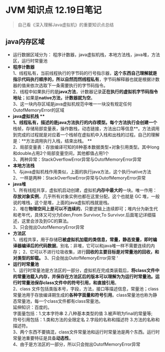 #  JVM 知识点 12.19日笔记 
> 自己看《深入理解Java虚拟机》的重要知识点总结  

## java内存区域 
- 运行数据区域分为： 程序计数器，java虚拟机栈，本地方法栈，java堆，方法区，运行时常量池  
-  **程序计数器**  
1、线程私有，当前线程执行的字节码的行号指示器，**这个东西自己理解就是指示代码执行顺序的，所以自然而然线程私有**，字节码解释器也就是根据计数器的值来依次选取下一条需要执行的字节码指令。  
2、线程中如果执行的是**java方法**，计数器记录**正在执行的虚拟机字节码指令地址**；如果是**native方法，计数器就为空**。   
3、这一块内存区域是java虚拟机规范中唯一一块没有规定任何 OutofMemoryError的区域  
- **java虚拟机栈 **  
1、线程私有，描述的是java方法执行的内存模型。每个方法执行会创建一个**栈帧，存储局部变量表，操作数栈，动态链接，方法出口等信息**。方法调用到完成的过程就是对应着一个栈帧在虚拟机中入栈和出栈的过程。自己的理解是：**方法调用执行入栈，结束出栈。 **  
2、局部变量表：存放编译可知的8种基本数据类型+对象引用类型。其中long和double占用2个局部变量空间，其他都值占用1个  
3、两种异常：StackOverflowError异常与OutofMemoryError异常
- **本地方法栈**   
1、与java虚拟机栈作用类似，上面的执行java方法，这个执行native方法  
2、一样是两种：StackOverflowError异常与OutofMemoryError异常  
- **java堆**   
1、所有线程共享，虚拟机启动创建，虚拟机**内存中最大的**一块。唯一作用：**存放对象实例**，几乎所有对象实例也都在这里分配。这个也就是 GC 堆，一般说的堆栈，这个是堆，上面的java虚拟机栈就是栈。  
2、堆在**物理空间上是可以不连续的**，只要逻辑上连续即可；堆内分为新生代和老年代，具体又可分为Eden,From Survivor,To Survivor.后面笔记详细描述，这里会涉及到GC的算法。  
3、只会抛出OutofMemoryError异常 
- **方法区**  
1、线程共享，用于存储**已被虚拟机加载的类信息，常量，静态变量，即时编译器编译后的代码数据**。别名：非堆，它可以和java堆一样不需要连续的内存；
2、它可以不进行垃圾收集，进行**回收的主要目标是对常量池的回收，和对类型的卸载。**
3、只会抛出OutofMemoryError异常 ‘
- **运行时常量池**  
1、运行时常量池是方法区的一部分，虚拟机在完成类装载后，**将class文件中的常量池载入内存，并保存在方法区后的版本可以理解为为运行时常量池。**运行时常量池保存**class文件中的符号引用，和直接引用**。  
2、class 文件包括类版本号，字段，方法，接口等描述信息，常量池；class常量池用于存放编译期生成的**各种字面量和符号引用**。class常量池也称为静态常量池，每一个class文件都有class常量池。  
延伸知识：百度的。  	
	字面量包括：1.文本字符串 2.八种基本类型的值 3.被声明为final的常量等;  
	符号引用包括：1.类和方法的全限定名 2.字段的名称和描述符 3.方法的名称和描述符。  
3、两个东西不要搞混，class文件常量池和运行时常量池是两个东西。运行时常量池重要特征是具备**动态性**。  
4、由于是方法区的一部分，所以只会抛出OutofMemoryError异常 
